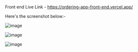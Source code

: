 Front end Live Link - https://ordering-app-front-end.vercel.app/

Here's the screenshot below:-

![image](https://github.com/Velayutham8/ordering_app_front_end/assets/100855602/32b7a0a9-39a7-4517-889e-64d4b495a08b)

![image](https://github.com/Velayutham8/ordering_app_front_end/assets/100855602/61fdbf85-3cff-4157-858b-426646f70200)

![image](https://github.com/Velayutham8/ordering_app_front_end/assets/100855602/407644e0-97b6-4e71-8060-682eaa4f51ca)



